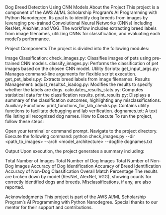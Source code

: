 Dog Breed Detection Using CNN Models
About the Project
This project is a component of the AWS AI/ML Scholarship Program’s AI Programming with Python Nanodegree. Its goal is to identify dog breeds from images by leveraging pre-trained Convolutional Neural Networks (CNNs) including ResNet, AlexNet, and VGG. The workflow includes extracting breed labels from image filenames, utilizing CNNs for classification, and evaluating each model’s performance.

Project Components
The project is divided into the following modules:

Image Classification:
check_images.py: Classifies images of pets using pre-trained CNN models.
classify_images.py: Performs the classification of pet images based on the chosen CNN model.
Utility Scripts:
get_input_args.py: Manages command-line arguments for flexible script execution.
get_pet_labels.py: Extracts breed labels from image filenames.
Results Management:
adjust_results4_isadog.py: Modifies the results to specify whether the labels are dogs.
calculates_results_stats.py: Computes statistical data for the classification results.
print_results.py: Displays a summary of the classification outcomes, highlighting any misclassifications.
Auxiliary Functions:
print_functions_for_lab_checks.py: Contains utility functions to facilitate debugging and lab verification.
dognames.txt: A text file listing all recognized dog names.
How to Execute
To run the project, follow these steps:

Open your terminal or command prompt.
Navigate to the project directory.
Execute the following command:
python check_images.py --dir <path_to_images> --arch <model_architecture> --dogfile dognames.txt

Output
Upon execution, the project generates a summary including:

Total Number of Images
Total Number of Dog Images
Total Number of Non-Dog Images
Accuracy of Dog Identification
Accuracy of Breed Identification
Accuracy of Non-Dog Classification
Overall Match Percentage
The results are broken down by model (ResNet, AlexNet, VGG), showing counts for correctly identified dogs and breeds. Misclassifications, if any, are also reported.

Acknowledgments
This project is part of the AWS AI/ML Scholarship Program’s AI Programming with Python Nanodegree. Special thanks to our mentor for their support and contributions.
